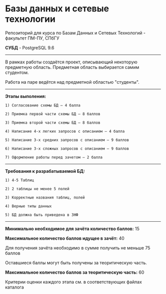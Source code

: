 # Базы данных и сетевые технологии

Репозиторий для курса по Базам Данных и Сетевых Технологий - факультет ПМ-ПУ, СПбГУ

<b>СУБД</b> - PostgreSQL 9.6

<hr>

В рамках работы создаётся проект, описывающий некоторую предметную область. Предметная область выбирается самим студентом.

Работа на паре ведётся над предметной областью "студенты".

<hr>

<b>Этапы выполения:</b>
    
    1) Согласование схемы БД – 4 балла
    
    2) Приемка первой части схемы БД – 8 баллов
    
    3) Приемка второй части схемы БД – 8 баллов
    
    4) Написание 4-х легких запросов с описанием – 4 балла
    
    5) Написание 3-х средних запросов с описанием – 9 баллов
    
    6) Написание 3-х сложных запросов с описанием – 9 баллов
    
    7) Оформление работы перед зачетом – 2 балла

<hr>

<b>Требования к разрабатываемой БД:</b>

    1) 4-5 Таблиц
    
    2) 2 таблицы не менее 5 полей
    
    3) Корректные названия таблиц, полей
    
    4) Верные типы данных
    
    5) БД должна быть приведена в 3НФ

<hr>

<b>Минимально необходимое для зачёта количество баллов:</b> 15

<b>Максимальное количество баллов идущее в зачёт:</b> 40

Для получения зачёта необходимо в сумме получить не меньше 75 баллов

Оставшиеся баллы могут быть получены за теоритическую часть.

<b>Максимальное количество баллов за теоритическую часть:</b> 60

Критерии оценки каждого этапа см. в соответствующих файлах каталога
